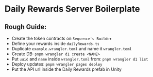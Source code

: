 # Daily Rewards Server Boilerplate

## Rough Guide:
- Create the token contracts on `Sequence's Builder`
- Define your rewards inside `dailyRewards.ts`
- Duplicate `example.wrangler.toml` and name it `wrangler.toml`
- Create DB: `pnpm wrangler d1 create <NAME>`
- Put `uuid` and `name` inside `wrangler.toml` from: `pnpm wrangler d1 list`
- Deploy updates: `pnpm wrangler pages deploy`
- Put the API url inside the Daily Rewards prefab in Unity
